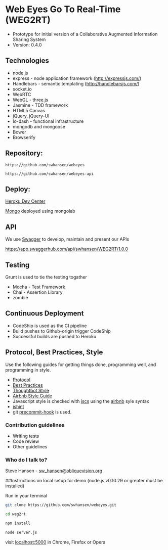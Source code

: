 # Web Eyes Go To Real-Time (WEG2RT) #

* Prototype for initial version of a Collaborative Augmented Information Sharing System
* Version: 0.4.0

## Technologies

* node.js
* express - node application framework (http://expressjs.com/)
* Handlebars - semantic templating (http://handlebarsjs.com/)
* socket.io
* WebRTC
* WebGL - three.js
* Jasmine - TDD framework
* HTML5 Canvas
* jQuery, jQuery-UI
* lo-dash - functional infrastructure
* mongodb and mongoose
* Bower
* Browserify

## Repository:

    https://github.com/swhansen/webeyes

    https://github.com/swhansen/webeyes-api

## Deploy:

[Heroku Dev Center](https://devcenter.heroku.com/articles/getting-started-with-nodejs#introduction)

[Mongo](https://www.mongolab.com) deployed using mongolab

## API

We use [Swagger](http://swagger.io/) to develop, maintain and present our APIs

https://app.swaggerhub.com/api/swhansen/WEG2RT/1.0.0

## Testing

Grunt is used to tie the testing togather

* Mocha - Test Framework
* Chai - Assertion Library
* zombie

## Continuous Deployment

* CodeShip is used as the CI pipeline
* Build pushes to Github-origin trigger CodeShip
* Successful builds are pushed to Heroku

## Protocol, Best Practices, Style

Use the following guides for getting things done, programming well, and
programming in style.

* [Protocol](http://github.com/thoughtbot/guides/blob/master/protocol)
* [Best Practices](http://github.com/thoughtbot/guides/blob/master/best-practices)
* [Thoughtbot Style](http://github.com/thoughtbot/guides/blob/master/style)
* [Airbnb Style Guide](https://github.com/airbnb/javascript)
* Javascript style is checked with [jscs](http://jscs.info/) using the [airbnb](https://github.com/airbnb/javascript/blob/master/linters/SublimeLinter/SublimeLinter.sublime-settings) syle syntax
* [jshint](http://jshint.com/about/)
* git [precommit-hook](https://www.npmjs.com/package/precommit-hook) is used.

### Contribution guidelines ###

* Writing tests
* Code review
* Other guidelines

### Who do I talk to? ###

Steve Hansen - sw_hansen@obliquevision.org


##Instructions on local setup for demo (node.js v0.10.29 or greater must be installed)

Run in your terminal

```bash
git clone https://github.com/swhansen/webeyes.git
```

```bash
cd weg2rt
```

```bash
npm install
```

```bash
node server.js
```

visit [localhost:5000](http://localhost:5000) in Chrome, Firefox or Opera






